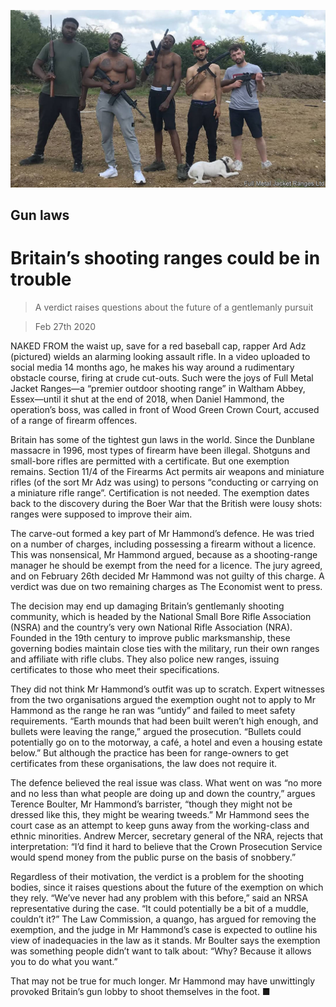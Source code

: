 ![](./images/20200229_BRP006_0.jpg)

## Gun laws

# Britain’s shooting ranges could be in trouble

> A verdict raises questions about the future of a gentlemanly pursuit

> Feb 27th 2020

NAKED FROM the waist up, save for a red baseball cap, rapper Ard Adz (pictured) wields an alarming looking assault rifle. In a video uploaded to social media 14 months ago, he makes his way around a rudimentary obstacle course, firing at crude cut-outs. Such were the joys of Full Metal Jacket Ranges—a “premier outdoor shooting range” in Waltham Abbey, Essex—until it shut at the end of 2018, when Daniel Hammond, the operation’s boss, was called in front of Wood Green Crown Court, accused of a range of firearm offences.

Britain has some of the tightest gun laws in the world. Since the Dunblane massacre in 1996, most types of firearm have been illegal. Shotguns and small-bore rifles are permitted with a certificate. But one exemption remains. Section 11/4 of the Firearms Act permits air weapons and miniature rifles (of the sort Mr Adz was using) to persons “conducting or carrying on a miniature rifle range”. Certification is not needed. The exemption dates back to the discovery during the Boer War that the British were lousy shots: ranges were supposed to improve their aim.

The carve-out formed a key part of Mr Hammond’s defence. He was tried on a number of charges, including possessing a firearm without a licence. This was nonsensical, Mr Hammond argued, because as a shooting-range manager he should be exempt from the need for a licence. The jury agreed, and on February 26th decided Mr Hammond was not guilty of this charge. A verdict was due on two remaining charges as The Economist went to press.

The decision may end up damaging Britain’s gentlemanly shooting community, which is headed by the National Small Bore Rifle Association (NSRA) and the country’s very own National Rifle Association (NRA). Founded in the 19th century to improve public marksmanship, these governing bodies maintain close ties with the military, run their own ranges and affiliate with rifle clubs. They also police new ranges, issuing certificates to those who meet their specifications.

They did not think Mr Hammond’s outfit was up to scratch. Expert witnesses from the two organisations argued the exemption ought not to apply to Mr Hammond as the range he ran was “untidy” and failed to meet safety requirements. “Earth mounds that had been built weren’t high enough, and bullets were leaving the range,” argued the prosecution. “Bullets could potentially go on to the motorway, a café, a hotel and even a housing estate below.” But although the practice has been for range-owners to get certificates from these organisations, the law does not require it.

The defence believed the real issue was class. What went on was “no more and no less than what people are doing up and down the country,” argues Terence Boulter, Mr Hammond’s barrister, “though they might not be dressed like this, they might be wearing tweeds.” Mr Hammond sees the court case as an attempt to keep guns away from the working-class and ethnic minorities. Andrew Mercer, secretary general of the NRA, rejects that interpretation: “I’d find it hard to believe that the Crown Prosecution Service would spend money from the public purse on the basis of snobbery.”

Regardless of their motivation, the verdict is a problem for the shooting bodies, since it raises questions about the future of the exemption on which they rely. “We’ve never had any problem with this before,” said an NRSA representative during the case. “It could potentially be a bit of a muddle, couldn’t it?” The Law Commission, a quango, has argued for removing the exemption, and the judge in Mr Hammond’s case is expected to outline his view of inadequacies in the law as it stands. Mr Boulter says the exemption was something people didn’t want to talk about: “Why? Because it allows you to do what you want.”

That may not be true for much longer. Mr Hammond may have unwittingly provoked Britain’s gun lobby to shoot themselves in the foot. ■